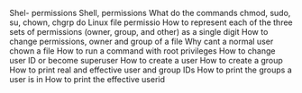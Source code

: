 Shel- permissions
Shell, permissions
   What do the commands chmod, sudo, su, chown, chgrp do
 Linux file permissio   How to represent each of the three sets of permissions (owner, group, and other) as a single digit
 How to change permissions, owner and group of a file
 Why cant a normal user chown a file
 How to run a command with root privileges
  How to change user ID or become superuser
  How to create a user
  How to create a group
  How to print real and effective user and group IDs
   How to print the groups a user is in
  How to print the effective userid
